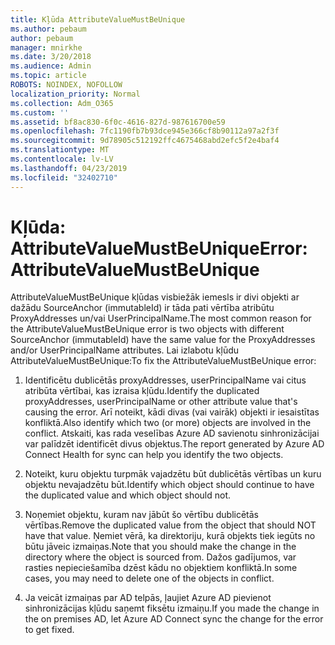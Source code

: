 ```yaml
---
title: Kļūda AttributeValueMustBeUnique
ms.author: pebaum
author: pebaum
manager: mnirkhe
ms.date: 3/20/2018
ms.audience: Admin
ms.topic: article
ROBOTS: NOINDEX, NOFOLLOW
localization_priority: Normal
ms.collection: Adm_O365
ms.custom: ''
ms.assetid: bf8ac830-6f0c-4616-827d-987616700e59
ms.openlocfilehash: 7fc1190fb7b93dce945e366cf8b90112a97a2f3f
ms.sourcegitcommit: 9d78905c512192ffc4675468abd2efc5f2e4baf4
ms.translationtype: MT
ms.contentlocale: lv-LV
ms.lasthandoff: 04/23/2019
ms.locfileid: "32402710"
---
```

# <a name="error-attributevaluemustbeunique"></a><span data-ttu-id="7352d-102">Kļūda: AttributeValueMustBeUnique</span><span class="sxs-lookup"><span data-stu-id="7352d-102">Error: AttributeValueMustBeUnique</span></span>

<span data-ttu-id="7352d-103">AttributeValueMustBeUnique kļūdas visbiežāk iemesls ir divi objekti ar dažādu SourceAnchor (immutableId) ir tāda pati vērtība atribūtu ProxyAddresses un/vai UserPrincipalName.</span><span class="sxs-lookup"><span data-stu-id="7352d-103">The most common reason for the AttributeValueMustBeUnique error is two objects with different SourceAnchor (immutableId) have the same value for the ProxyAddresses and/or UserPrincipalName attributes.</span></span> <span data-ttu-id="7352d-104">Lai izlabotu kļūdu AttributeValueMustBeUnique:</span><span class="sxs-lookup"><span data-stu-id="7352d-104">To fix the AttributeValueMustBeUnique error:</span></span>
  
1. <span data-ttu-id="7352d-105">Identificētu dublicētās proxyAddresses, userPrincipalName vai citus atribūta vērtībai, kas izraisa kļūdu.</span><span class="sxs-lookup"><span data-stu-id="7352d-105">Identify the duplicated proxyAddresses, userPrincipalName or other attribute value that's causing the error.</span></span> <span data-ttu-id="7352d-106">Arī noteikt, kādi divas (vai vairāk) objekti ir iesaistītas konfliktā.</span><span class="sxs-lookup"><span data-stu-id="7352d-106">Also identify which two (or more) objects are involved in the conflict.</span></span> <span data-ttu-id="7352d-107">Atskaiti, kas rada veselības Azure AD savienotu sinhronizācijai var palīdzēt identificēt divus objektus.</span><span class="sxs-lookup"><span data-stu-id="7352d-107">The report generated by Azure AD Connect Health for sync can help you identify the two objects.</span></span>
    
2. <span data-ttu-id="7352d-108">Noteikt, kuru objektu turpmāk vajadzētu būt dublicētās vērtības un kuru objektu nevajadzētu būt.</span><span class="sxs-lookup"><span data-stu-id="7352d-108">Identify which object should continue to have the duplicated value and which object should not.</span></span>
    
3. <span data-ttu-id="7352d-109">Noņemiet objektu, kuram nav jābūt šo vērtību dublicētās vērtības.</span><span class="sxs-lookup"><span data-stu-id="7352d-109">Remove the duplicated value from the object that should NOT have that value.</span></span> <span data-ttu-id="7352d-110">Ņemiet vērā, ka direktoriju, kurā objekts tiek iegūts no būtu jāveic izmaiņas.</span><span class="sxs-lookup"><span data-stu-id="7352d-110">Note that you should make the change in the directory where the object is sourced from.</span></span> <span data-ttu-id="7352d-111">Dažos gadījumos, var rasties nepieciešamība dzēst kādu no objektiem konfliktā.</span><span class="sxs-lookup"><span data-stu-id="7352d-111">In some cases, you may need to delete one of the objects in conflict.</span></span>
    
4. <span data-ttu-id="7352d-112">Ja veicāt izmaiņas par AD telpās, ļaujiet Azure AD pievienot sinhronizācijas kļūdu saņemt fiksētu izmaiņu.</span><span class="sxs-lookup"><span data-stu-id="7352d-112">If you made the change in the on premises AD, let Azure AD Connect sync the change for the error to get fixed.</span></span>
    

